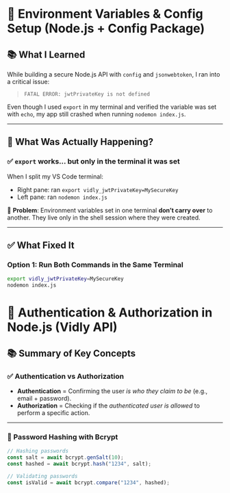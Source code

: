 # 🔐 Environment Variables & Config Setup (Node.js + Config Package)

## 📚 What I Learned

While building a secure Node.js API with `config` and `jsonwebtoken`, I ran into a critical issue:

> `FATAL ERROR: jwtPrivateKey is not defined`

Even though I used `export` in my terminal and verified the variable was set with `echo`, my app still crashed when running `nodemon index.js`.

---

## 🧠 What Was Actually Happening?

### ✅ `export` works... but **only in the terminal it was set**

When I split my VS Code terminal:

- Right pane: ran `export vidly_jwtPrivateKey=MySecureKey`
- Left pane: ran `nodemon index.js`

🛑 **Problem**: Environment variables set in one terminal **don’t carry over** to another. They live only in the shell session where they were created.

---

## ✅ What Fixed It

### Option 1: Run Both Commands in the Same Terminal

```bash
export vidly_jwtPrivateKey=MySecureKey
nodemon index.js
```

# 🔐 Authentication & Authorization in Node.js (Vidly API)

## 📚 Summary of Key Concepts

### ✅ Authentication vs Authorization

- **Authentication** = Confirming the user _is who they claim to be_ (e.g., email + password).
- **Authorization** = Checking if the _authenticated user is allowed_ to perform a specific action.

---

### 🔐 Password Hashing with Bcrypt

```js
// Hashing passwords
const salt = await bcrypt.genSalt(10);
const hashed = await bcrypt.hash("1234", salt);

// Validating passwords
const isValid = await bcrypt.compare("1234", hashed);
```
